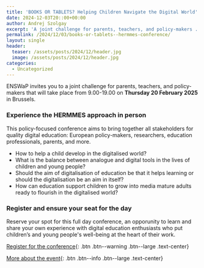 ```yaml
---
title: 'BOOKS OR TABLETS? Helping Children Navigate the Digital World'
date: 2024-12-03T20::00+00:00
author: Andrej Szolgay
excerpt: 'A joint challenge for parents, teachers, and policy-makers .'
permalink: /2024/12/03/books-or-tablets--hermmes-conference/
layout: single
header:
  teaser: /assets/posts/2024/12/header.jpg
  image: /assets/posts/2024/12/header.jpg
categories:
  - Uncategorized
---
```


ENSWaP invites you to a joint challenge for parents, teachers, and policy-makers 
that will take place from 9.00-19.00 on **Thursday 20 February 2025** in Brussels.

### Experience the HERMMES approach in person
This policy-focused conference aims to bring together all stakeholders for quality digital education: European policy-makers, researchers, education professionals, parents, and more.

* How to help a child develop in the digitalised world?
* What is the balance between analogue and digital tools in the lives of children and young people?
* Should the aim of digitalisation of education be that it helps learning or should the digitalisation be an aim in itself?
* How can education support children to grow into media mature adults ready to flourish in the digitalised world?


### Register and ensure your seat for the day
Reserve your spot for this full day conference, an opporunity to learn and share your own experience
with digital education enthusiasts who put children’s and young people's well-being at the heart of their work.

[Register for the conference]([https://forms.gle/PDaHuKAWwUqAPkHj9](https://docs.google.com/forms/d/e/1FAIpQLSdvGxD74GqGYxcBMjBRREHmxxyYH-TAehpuCeMc2U52IxldYA/viewform)){: .btn .btn--warning .btn--large .text-center}

[More about the event](https://hermmes.eu/event/books-or-tablets-2025/){: .btn .btn--info .btn--large .text-center}
